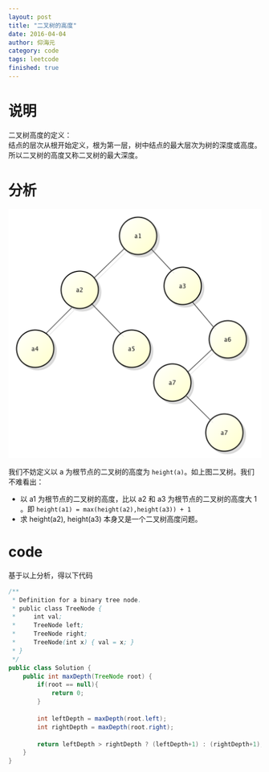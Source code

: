 ```yaml
---
layout: post
title: "二叉树的高度"
date: 2016-04-04
author: 仰海元
category: code
tags: leetcode
finished: true
---
```

# 说明
二叉树高度的定义：  
结点的层次从根开始定义，根为第一层，树中结点的最大层次为树的深度或高度。  
所以二叉树的高度又称二叉树的最大深度。

# 分析

![](/img/code/code_binary_demo.png)

我们不妨定义以 a 为根节点的二叉树的高度为 `height(a)`。如上图二叉树。我们不难看出：  

* 以 a1 为根节点的二叉树的高度，比以 a2 和 a3 为根节点的二叉树的高度大 1 。即 `height(a1) = max(height(a2),height(a3)) + 1`
* 求 height(a2), height(a3) 本身又是一个二叉树高度问题。  

# code
基于以上分析，得以下代码

```java
/**
 * Definition for a binary tree node.
 * public class TreeNode {
 *     int val;
 *     TreeNode left;
 *     TreeNode right;
 *     TreeNode(int x) { val = x; }
 * }
 */
public class Solution {
    public int maxDepth(TreeNode root) {
        if(root == null){
            return 0;
        }
        
        int leftDepth = maxDepth(root.left);
        int rightDepth = maxDepth(root.right);
        
        return leftDepth > rightDepth ? (leftDepth+1) : (rightDepth+1);
    }
}
```


